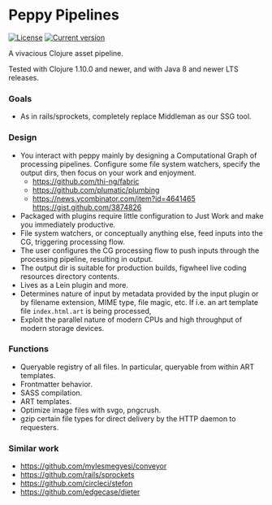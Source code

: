 # Peppy Pipelines

[![License](https://img.shields.io/badge/license-Apache%202-blue.svg?style=flat-square)](LICENSE.txt)
[![Current version](https://img.shields.io/clojars/v/net.vivid-inc/peppy-pipeline.svg?color=blue&style=flat-square)](https://clojars.org/net.vivid-inc/peppy-pipeline)

A vivacious Clojure asset pipeline.

Tested with Clojure 1.10.0 and newer, and with Java 8 and newer LTS releases.

### Goals
- As in rails/sprockets, completely replace Middleman as our SSG tool.

### Design
- You interact with peppy mainly by designing a Computational Graph of processing pipelines. Configure some file system watchers, specify the output dirs, then focus on your work and enjoyment.
  - https://github.com/thi-ng/fabric
  - https://github.com/plumatic/plumbing
  - https://news.ycombinator.com/item?id=4641465 https://gist.github.com/3874826
- Packaged with plugins require little configuration to Just Work and make you immediately productive.
- File system watchers, or conceptually anything else, feed inputs into the CG, triggering processing flow.
- The user configures the CG processing flow to push inputs through the processing pipeline, resulting in output.
- The output dir is suitable for production builds, figwheel live coding resources directory contents.
- Lives as a Lein plugin and more.
- Determines nature of input by metadata provided by the input plugin or by filename extension, MIME type, file magic, etc. If i.e. an art template file `index.html.art` is being processed,
- Exploit the parallel nature of modern CPUs and high throughput of modern storage devices.

### Functions
- Queryable registry of all files. In particular, queryable from within ART templates.
- Frontmatter behavior.
- SASS compilation.
- ART templates.
- Optimize image files with svgo, pngcrush.
- gzip certain file types for direct delivery by the HTTP daemon to requesters.

### Similar work
- https://github.com/mylesmegyesi/conveyor
- https://github.com/rails/sprockets
- https://github.com/circleci/stefon
- https://github.com/edgecase/dieter
